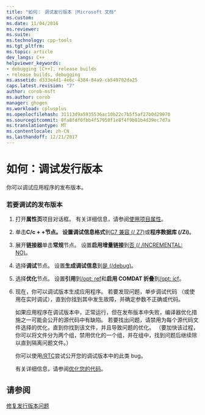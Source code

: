 ```yaml
---
title: "如何： 调试发行版本 |Microsoft 文档"
ms.custom: 
ms.date: 11/04/2016
ms.reviewer: 
ms.suite: 
ms.technology: cpp-tools
ms.tgt_pltfrm: 
ms.topic: article
dev_langs: C++
helpviewer_keywords:
- debugging [C++], release builds
- release builds, debugging
ms.assetid: d333e4d1-4e6c-4384-84a9-cb549702da25
caps.latest.revision: "7"
author: corob-msft
ms.author: corob
manager: ghogen
ms.workload: cplusplus
ms.openlocfilehash: 31113d9a5935536ac10b22c7b5f5af27b0d29970
ms.sourcegitcommit: 8fa8fdf0fbb4f57950f1e8f4f9b81b4d39ec7d7a
ms.translationtype: MT
ms.contentlocale: zh-CN
ms.lasthandoff: 12/21/2017
---
```

# <a name="how-to-debug-a-release-build"></a>如何：调试发行版本
你可以调试应用程序的发布版本。  
  
### <a name="to-debug-a-release-build"></a>若要调试的发布版本  
  
1.  打开**属性页**项目对话框。 有关详细信息，请参阅[使用项目属性](../../ide/working-with-project-properties.md)。  
  
2.  单击**C/c + +**节点。 设置**调试信息格式**到[C7 兼容 (/ Z7)](../../build/reference/z7-zi-zi-debug-information-format.md)或**程序数据库 (/Zi)**。  
  
3.  展开**链接器**单击**常规**节点。 设置**启用增量链接**到[否 (/ /INCREMENTAL: NO)](../../build/reference/incremental-link-incrementally.md)。  
  
4.  选择**调试**节点。 设置**生成调试信息**到[是 (/debug)](../../build/reference/debug-generate-debug-info.md)。  
  
5.  选择**优化**节点。 设置**引用**到[/opt: ref](../../build/reference/opt-optimizations.md)和**启用 COMDAT 折叠**到[/opt: icf](../../build/reference/opt-optimizations.md)。  
  
6.  现在，你可以调试版本生成应用程序。 若要发现问题，单步调试代码 （或使用在实时调试），直到你找到其中发生故障，并确定参数不正确或代码。  
  
     如果应用程序在调试版本中，正常运行，但在发布版本中失败，编译器优化措施之一可能会公开的源代码中有缺陷。 若要找出问题，请禁用为每个源代码文件选择的优化，直到你找到该文件，并且导致问题的优化。 （要加快该过程，你可以将文件分为两个组，禁用优化的一个组，并在组中，找到问题后继续除以直到隔离问题文件。）  
  
     你可以使用[/RTC](../../build/reference/rtc-run-time-error-checks.md)尝试公开您的调试版本中的此类 bug。  
  
     有关详细信息，请参阅[优化您的代码](../../build/reference/optimizing-your-code.md)。  
  
## <a name="see-also"></a>请参阅  
 [修复发行版本问题](../../build/reference/fixing-release-build-problems.md)